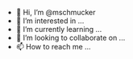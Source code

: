 - 👋 Hi, I’m @mschmucker
- 👀 I’m interested in ...
- 🌱 I’m currently learning ...
- 💞️ I’m looking to collaborate on ...
- 📫 How to reach me ...

<!---
mschmucker/mschmucker is a ✨ special ✨ repository because its `README.md` (this file) appears on your GitHub profile.
You can click the Preview link to take a look at your changes.
--->
